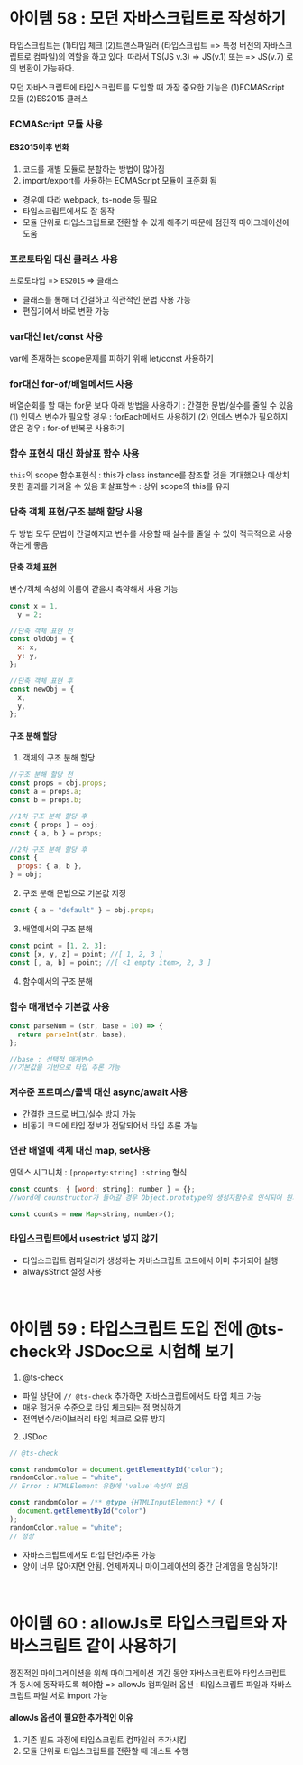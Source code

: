 # 아이템 58 : 모던 자바스크립트로 작성하기

타입스크립트는 (1)타입 체크 (2)트랜스파일러 (타입스크립트 => 특정 버전의 자바스크립트로 컴파일)의 역할을 하고 있다.
따라서 TS(JS v.3) => JS(v.1) 또는 => JS(v.7) 로의 변환이 가능하다.

모던 자바스크립트에 타입스크립트를 도입할 때 가장 중요한 기능은 (1)ECMAScript 모듈 (2)ES2015 클래스

### ECMAScript 모듈 사용

#### ES2015이후 변화

1. 코드를 개별 모듈로 분할하는 방법이 많아짐
2. import/export를 사용하는 ECMAScript 모듈이 표준화 됨

- 경우에 따라 webpack, ts-node 등 필요
- 타입스크립트에서도 잘 동작
- 모듈 단위로 타입스크립트로 전환할 수 있게 해주기 때문에 점진적 마이그레이션에 도움

### 프로토타입 대신 클래스 사용

프로토타입 => `ES2015` => 클래스

- 클래스를 통해 더 간결하고 직관적인 문법 사용 가능
- 편집기에서 바로 변환 가능

### var대신 let/const 사용

var에 존재하는 scope문제를 피하기 위해 let/const 사용하기

### for대신 for-of/배열메서드 사용

배열순회를 할 때는 for문 보다 아래 방법을 사용하기 : 간결한 문법/실수를 줄일 수 있음
(1) 인덱스 변수가 필요할 경우 : forEach메서드 사용하기
(2) 인데스 변수가 필요하지 않은 경우 : for-of 반복문 사용하기

### 함수 표현식 대신 화살표 함수 사용

`this`의 scope
함수표현식 : this가 class instance를 참조할 것을 기대했으나 예상치못한 결과를 가져올 수 있음
화살표함수 : 상위 scope의 this를 유지

### 단축 객체 표현/구조 분해 할당 사용

두 방법 모두 문법이 간결해지고 변수를 사용할 때 실수를 줄일 수 있어 적극적으로 사용하는게 좋음

#### 단축 객체 표현

변수/객체 속성의 이름이 같을시 축약해서 사용 가능

```javascript
const x = 1,
  y = 2;

//단축 객체 표현 전
const oldObj = {
  x: x,
  y: y,
};

//단축 객체 표현 후
const newObj = {
  x,
  y,
};
```

#### 구조 분해 할당

1. 객체의 구조 분해 할당

```javascript
//구조 분해 할당 전
const props = obj.props;
const a = props.a;
const b = props.b;

//1차 구조 분해 할당 후
const { props } = obj;
const { a, b } = props;

//2차 구조 분해 할당 후
const {
  props: { a, b },
} = obj;
```

2. 구조 분해 문법으로 기본값 지정

```javascript
const { a = "default" } = obj.props;
```

3. 배열에서의 구조 분해

```javascript
const point = [1, 2, 3];
const [x, y, z] = point; //[ 1, 2, 3 ]
const [, a, b] = point; //[ <1 empty item>, 2, 3 ]
```

4. 함수에서의 구조 분해

### 함수 매개변수 기본값 사용

```javascript
const parseNum = (str, base = 10) => {
  return parseInt(str, base);
};

//base : 선택적 매개변수
//기본값을 기반으로 타입 추론 가능
```

### 저수준 프로미스/콜백 대신 async/await 사용

- 간결한 코드로 버그/실수 방지 가능
- 비동기 코드에 타입 정보가 전달되어서 타입 추론 가능

### 연관 배열에 객체 대신 map, set사용

인덱스 시그니처 : `[property:string] :string` 형식

```javascript
const counts: { [word: string]: number } = {};
//word에 counstructor가 들어갈 경우 Object.prototype의 생성자함수로 인식되어 원치않는 값 반환

const counts = new Map<string, number>();
```

### 타입스크립트에서 usestrict 넣지 않기

- 타입스크립트 컴파일러가 생성하는 자바스크립트 코드에서 이미 추가되어 실행
- alwaysStrict 설정 사용

<br />

# 아이템 59 : 타입스크립트 도입 전에 @ts-check와 JSDoc으로 시험해 보기

1. @ts-check

- 파일 상단에 `// @ts-check` 추가하면 자바스크립트에서도 타입 체크 가능
- 매우 헐거운 수준으로 타입 체크되는 점 명심하기
- 전역변수/라이브러리 타입 체크로 오류 방지

2. JSDoc

```javascript
// @ts-check

const randomColor = document.getElementById("color");
randomColor.value = "white";
// Error : HTMLElement 유형에 'value'속성이 없음

const randomColor = /** @type {HTMLInputElement} */ (
  document.getElementById("color")
);
randomColor.value = "white";
// 정상
```

- 자바스크립트에서도 타입 단언/추론 가능
- 양이 너무 많아지면 안됨. 언제까지나 마이그레이션의 중간 단계임을 명심하기!

<br />

# 아이템 60 : allowJs로 타입스크립트와 자바스크립트 같이 사용하기

점진적인 마이그레이션을 위해 마이그레이션 기간 동안 자바스크립트와 타입스크립트가 동시에 동작하도록 해야함
=> allowJs 컴파일러 옵션 : 타입스크립트 파일과 자바스크립트 파일 서로 import 가능

#### allowJs 옵션이 필요한 추가적인 이유

1. 기존 빌드 과정에 타입스크립트 컴파일러 추가시킴
2. 모듈 단위로 타입스크립트를 전환할 때 테스트 수행

